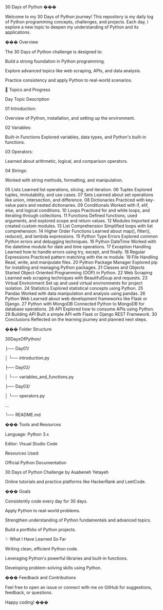 30 Days of Python ���

Welcome to my 30 Days of Python journey! This repository is my daily log of Python programming concepts, challenges, and projects. Each day, I explore a new topic to deepen my understanding of Python and its applications.

��� Overview

The 30 Days of Python challenge is designed to:

Build a strong foundation in Python programming.

Explore advanced topics like web scraping, APIs, and data analysis.

Practice consistency and apply Python to real-world scenarios.

📅 Topics and Progress

Day	Topic	Description

01	Introduction:

Overview of Python, installation, and setting up the environment.

02	Variables:

Built-in Functions	Explored variables, data types, and Python's built-in functions.

03	Operators:

Learned about arithmetic, logical, and comparison operators.

04	Strings:

Worked with string methods, formatting, and manipulation.

05	Lists	Learned list operations, slicing, and iteration.
06	Tuples	Explored tuples, immutability, and use cases.
07	Sets	Learned about set operations like union, intersection, and difference.
08	Dictionaries	Practiced with key-value pairs and nested dictionaries.
09	Conditionals	Worked with if, elif, else, and logical conditions.
10	Loops	Practiced for and while loops, and iterating through collections.
11	Functions	Defined functions, used arguments, and explored scope and return values.
12	Modules	Imported and created custom modules.
13	List Comprehension	Simplified loops with list comprehension.
14	Higher Order Functions	Learned about map(), filter(), reduce(), and lambda expressions.
15	Python Type Errors	Explored common Python errors and debugging techniques.
16	Python DateTime	Worked with the datetime module for date and time operations.
17	Exception Handling	Learned how to handle errors using try, except, and finally.
18	Regular Expressions	Practiced pattern matching with the re module.
19	File Handling	Read, write, and manipulate files.
20	Python Package Manager	Explored pip for installing and managing Python packages.
21	Classes and Objects	Started Object-Oriented Programming (OOP) in Python.
22	Web Scraping	Learned web scraping techniques with BeautifulSoup and requests.
23	Virtual Environment	Set up and used virtual environments for project isolation.
24	Statistics	Explored statistical concepts using Python.
25	Pandas	Worked with data manipulation and analysis using pandas.
26	Python Web	Learned about web development frameworks like Flask or Django.
27	Python with MongoDB	Connected Python to MongoDB for database operations.
28	API	Explored how to consume APIs using Python.
29	Building API	Built a simple API with Flask or Django REST Framework.
30	Conclusions	Reflected on the learning journey and planned next steps.

��� Folder Structure


30DaysOfPython/

├── Day01/

│   └── introduction.py

├── Day02/

│   └── variables_and_functions.py

├── Day03/

│   └── operators.py

...

└── README.md

���️ Tools and Resources

Language: Python 3.x

Editor: Visual Studio Code

Resources Used:

Official Python Documentation

30 Days of Python Challenge by Asabeneh Yetayeh

Online tutorials and practice platforms like HackerRank and LeetCode.

��� Goals

Consistently code every day for 30 days.

Apply Python to real-world problems.

Strengthen understanding of Python fundamentals and advanced topics.

Build a portfolio of Python projects.

✨ What I Have Learned So Far

Writing clean, efficient Python code.

Leveraging Python's powerful libraries and built-in functions.

Developing problem-solving skills using Python.

��� Feedback and Contributions

Feel free to open an issue or connect with me on GitHub for suggestions, feedback, or questions.


Happy coding! ���


